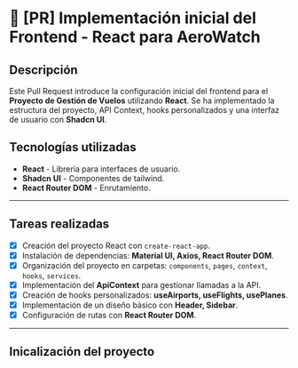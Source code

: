 # 🚀 [PR] Implementación inicial del Frontend - React para AeroWatch

## Descripción

Este Pull Request introduce la configuración inicial del frontend para el **Proyecto de Gestión de Vuelos** utilizando **React**. Se ha implementado la estructura del proyecto, API Context, hooks personalizados y una interfaz de usuario con **Shadcn UI**.

## Tecnologías utilizadas
- **React** - Librería para interfaces de usuario.
- **Shadcn UI** - Componentes de tailwind.
- **React Router DOM** - Enrutamiento.

---

## Tareas realizadas

- [x] Creación del proyecto React con `create-react-app`.  
- [x] Instalación de dependencias: **Material UI, Axios, React Router DOM**.  
- [x] Organización del proyecto en carpetas: `components`, `pages`, `context`, `hooks`, `services`.  
- [x] Implementación del **ApiContext** para gestionar llamadas a la API.  
- [x] Creación de hooks personalizados: **useAirports, useFlights, usePlanes**.  
- [x] Implementación de un diseño básico con **Header, Sidebar**.  
- [x] Configuración de rutas con **React Router DOM**.  

---

## Inicalización del proyecto 